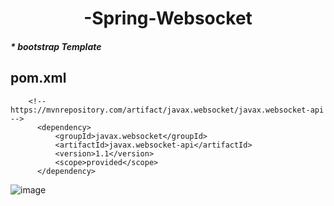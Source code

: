  <div align=center>
  <h1> -Spring-Websocket </h1>
 </div>

<h5>* bootstrap Template</h5>

## pom.xml
        <!-- https://mvnrepository.com/artifact/javax.websocket/javax.websocket-api -->
          <dependency>
              <groupId>javax.websocket</groupId>
              <artifactId>javax.websocket-api</artifactId>
              <version>1.1</version>
              <scope>provided</scope>
          </dependency>

![image](https://user-images.githubusercontent.com/84279882/130406150-9a74f95b-2106-43ef-a5d0-16fb988f7335.png)
